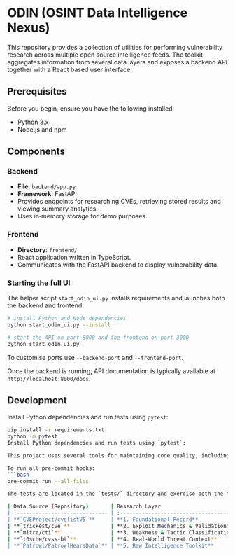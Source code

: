 # ODIN (OSINT Data Intelligence Nexus)

This repository provides a collection of utilities for performing vulnerability research across multiple open source intelligence feeds. The toolkit aggregates information from several data layers and exposes a backend API together with a React based user interface.

## Prerequisites

Before you begin, ensure you have the following installed:
- Python 3.x
- Node.js and npm

## Components

### Backend
- **File**: `backend/app.py`
- **Framework**: FastAPI
- Provides endpoints for researching CVEs, retrieving stored results and viewing summary analytics.
- Uses in‑memory storage for demo purposes.

### Frontend
- **Directory**: `frontend/`
- React application written in TypeScript.
- Communicates with the FastAPI backend to display vulnerability data.

### Starting the full UI
The helper script `start_odin_ui.py` installs requirements and launches both the backend and frontend.

```bash
# install Python and Node dependencies
python start_odin_ui.py --install

# start the API on port 8000 and the frontend on port 3000
python start_odin_ui.py
```

To customise ports use `--backend-port` and `--frontend-port`.

Once the backend is running, API documentation is typically available at `http://localhost:8000/docs`.

## Development
Install Python dependencies and run tests using `pytest`:

```bash
pip install -r requirements.txt
python -m pytest
Install Python dependencies and run tests using `pytest`:

This project uses several tools for maintaining code quality, including `flake8`, `black`, `isort`, and `mypy`. These are often managed via `pre-commit` to ensure checks are run before commits.

To run all pre-commit hooks:
```bash
pre-commit run --all-files

The tests are located in the `tests/` directory and exercise both the toolkit libraries and error handling utilities.

| Data Source (Repository)       | Research Layer                          | Data Provided                                                                                                                                                                                                        | Value to a Vulnerability Researcher (Why it's useful)                                                                                                                                                                                                                                                                                                                                                                                        |
| :----------------------------- | :-------------------------------------- | :------------------------------------------------------------------------------------------------------------------------------------------------------------------------------------------------------------------- | :------------------------------------------------------------------------------------------------------------------------------------------------------------------------------------------------------------------------------------------------------------------------------------------------------------------------------------------------------------------------------------------------------------------------------------------- |
| **`CVEProject/cvelistV5`**     | **1. Foundational Record**              | The official, canonical CVE list in structured CVE JSON 5.0/5.1 format. Contains the authoritative description, CVSS base metrics, and, most importantly, primary references from the CVE Numbering Authority (CNA). | This is the non-negotiable starting point. It provides the ground-truth description of the flaw. The **references** are the most critical asset here, often linking directly to vendor security advisories, bug tracker entries, or the original researcher's disclosure, which are the primary sources for deep technical analysis.                                                                                                         |
| **`trickest/cve`**             | **2. Exploit Mechanics & Validation**   | A comprehensive, near-continuously updated collection of links to publicly available Proof-of-Concept (PoC) exploit code, organized in human-readable markdown files.                                                | This is where you move from theory to practice. Analyzing the PoC code allows you to directly observe the **preconditions** for an exploit, understand the specific **attack vector**, and validate the practical **impact** (e.g., remote code execution vs. denial of service). It is the most direct way to understand how a vulnerability is actually exploited in the wild.                                                             |
| **`mitre/cti`**                | **3. Weakness & Tactic Classification** | The complete MITRE ATT&CK® (Adversary Tactics, Techniques, and Common Knowledge) and CAPEC™ (Common Attack Pattern Enumeration and Classification) knowledge bases, expressed in structured STIX 2.0 format.         | This resource is essential for classifying the vulnerability and developing robust mitigating controls. **CAPEC** provides a dictionary of known attack patterns, helping you understand *how* the weakness is exploited in a standardized way. **ATT&CK** describes the broader adversary tactics, which helps in formulating theoretical compensating controls that address the entire class of attack, not just this single CVE instance. |
| **`t0sche/cvss-bt`**           | **4. Real-World Threat Context**        | A single, machine-readable CSV file that enriches CVEs with data from sources like the CISA KEV catalog, Metasploit, and Nuclei templates.                                                                           | While you don't prioritize, this data provides critical research context. A flag indicating a CVE is in the **CISA Known Exploited Vulnerabilities (KEV) catalog** is definitive proof of active, in-the-wild exploitation. The presence of a **Metasploit module** or **Nuclei template** signifies that a reliable, weaponized exploit exists, which informs your analysis of the risk and the ease of exploitation.                       |
| **`Patrowl/PatrowlHearsData`** | **5. Raw Intelligence Toolkit**         | A collection of raw data feeds and scraping scripts for CVE, CPE (Common Platform Enumeration), CWE (Common Weakness Enumeration), CISA KEV, and EPSS, organized in separate folders.                                | This repository is a toolkit for building your own custom research database. It gathers the essential FOSS intelligence feeds into one location, allowing you to create your own correlated view by linking a CVE to its underlying weakness type (**CWE**), affected platforms (**CPE**), and real-world exploitation data (**KEV**, **EPSS**).                                                                                             |
